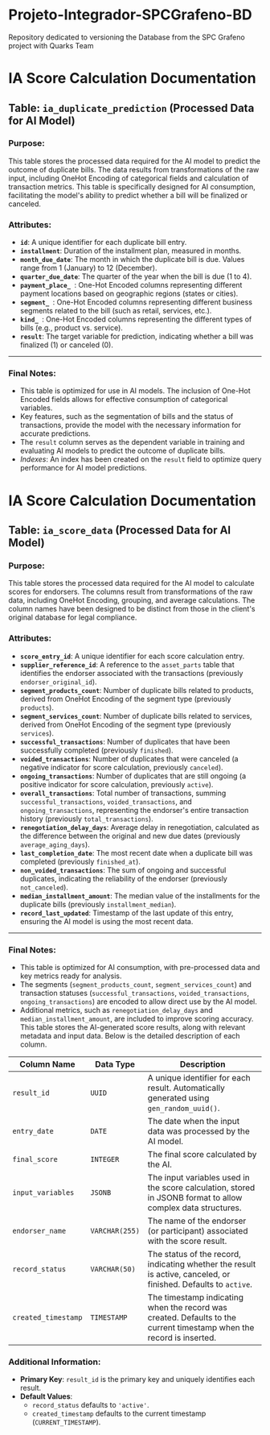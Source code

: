 # Projeto-Integrador-SPCGrafeno-BD
Repository dedicated to versioning the Database from the SPC Grafeno project with Quarks Team


# IA Score Calculation Documentation

## Table: `ia_duplicate_prediction` (Processed Data for AI Model)

### Purpose:
This table stores the processed data required for the AI model to predict the outcome of duplicate bills. The data results from transformations of the raw input, including OneHot Encoding of categorical fields and calculation of transaction metrics. This table is specifically designed for AI consumption, facilitating the model's ability to predict whether a bill will be finalized or canceled.

### Attributes:

- **`id`**: A unique identifier for each duplicate bill entry.
- **`installment`**: Duration of the installment plan, measured in months.
- **`month_due_date`**: The month in which the duplicate bill is due. Values range from 1 (January) to 12 (December).
- **`quarter_due_date`**: The quarter of the year when the bill is due (1 to 4).
- **`payment_place_ `**: One-Hot Encoded columns representing different payment locations based on geographic regions (states or cities).
- **`segment_ `**: One-Hot Encoded columns representing different business segments related to the bill (such as retail, services, etc.).
- **`kind_ `**: One-Hot Encoded columns representing the different types of bills (e.g., product vs. service).
- **`result`**: The target variable for prediction, indicating whether a bill was finalized (1) or canceled (0).

---

### Final Notes:
- This table is optimized for use in AI models. The inclusion of One-Hot Encoded fields allows for effective consumption of categorical variables.
- Key features, such as the segmentation of bills and the status of transactions, provide the model with the necessary information for accurate predictions.
- The `result` column serves as the dependent variable in training and evaluating AI models to predict the outcome of duplicate bills.
- *Indexes*: An index has been created on the `result` field to optimize query performance for AI model predictions.



# IA Score Calculation Documentation

## Table: `ia_score_data` (Processed Data for AI Model)

### Purpose:
This table stores the processed data required for the AI model to calculate scores for endorsers. The columns result from transformations of the raw data, including OneHot Encoding, grouping, and average calculations. The column names have been designed to be distinct from those in the client's original database for legal compliance.

### Attributes:

- **`score_entry_id`**: A unique identifier for each score calculation entry.
- **`supplier_reference_id`**: A reference to the `asset_parts` table that identifies the endorser associated with the transactions (previously `endorser_original_id`).
- **`segment_products_count`**: Number of duplicate bills related to products, derived from OneHot Encoding of the segment type (previously `products`).
- **`segment_services_count`**: Number of duplicate bills related to services, derived from OneHot Encoding of the segment type (previously `services`).
- **`successful_transactions`**: Number of duplicates that have been successfully completed (previously `finished`).
- **`voided_transactions`**: Number of duplicates that were canceled (a negative indicator for score calculation, previously `canceled`).
- **`ongoing_transactions`**: Number of duplicates that are still ongoing (a positive indicator for score calculation, previously `active`).
- **`overall_transactions`**: Total number of transactions, summing `successful_transactions`, `voided_transactions`, and `ongoing_transactions`, representing the endorser's entire transaction history (previously `total_transactions`).
- **`renegotiation_delay_days`**: Average delay in renegotiation, calculated as the difference between the original and new due dates (previously `average_aging_days`).
- **`last_completion_date`**: The most recent date when a duplicate bill was completed (previously `finished_at`).
- **`non_voided_transactions`**: The sum of ongoing and successful duplicates, indicating the reliability of the endorser (previously `not_canceled`).
- **`median_installment_amount`**: The median value of the installments for the duplicate bills (previously `installment_median`).
- **`record_last_updated`**: Timestamp of the last update of this entry, ensuring the AI model is using the most recent data.

---

### Final Notes:
- This table is optimized for AI consumption, with pre-processed data and key metrics ready for analysis.
- The segments (`segment_products_count`, `segment_services_count`) and transaction statuses (`successful_transactions`, `voided_transactions`, `ongoing_transactions`) are encoded to allow direct use by the AI model.
- Additional metrics, such as `renegotiation_delay_days` and `median_installment_amount`, are included to improve scoring accuracy.
This table stores the AI-generated score results, along with relevant metadata and input data. Below is the detailed description of each column.

| Column Name        | Data Type     | Description                                                                 |
|--------------------|---------------|-----------------------------------------------------------------------------|
| `result_id`        | `UUID`        | A unique identifier for each result. Automatically generated using `gen_random_uuid()`. |
| `entry_date`       | `DATE`        | The date when the input data was processed by the AI model.                  |
| `final_score`      | `INTEGER`     | The final score calculated by the AI. |
| `input_variables`  | `JSONB`       | The input variables used in the score calculation, stored in JSONB format to allow complex data structures. |
| `endorser_name`    | `VARCHAR(255)`| The name of the endorser (or participant) associated with the score result.  |
| `record_status`    | `VARCHAR(50)` | The status of the record, indicating whether the result is active, canceled, or finished. Defaults to `active`. |
| `created_timestamp`| `TIMESTAMP`   | The timestamp indicating when the record was created. Defaults to the current timestamp when the record is inserted. |

### Additional Information:
- **Primary Key**: `result_id` is the primary key and uniquely identifies each result.
- **Default Values**: 
  - `record_status` defaults to `'active'`.
  - `created_timestamp` defaults to the current timestamp (`CURRENT_TIMESTAMP`).